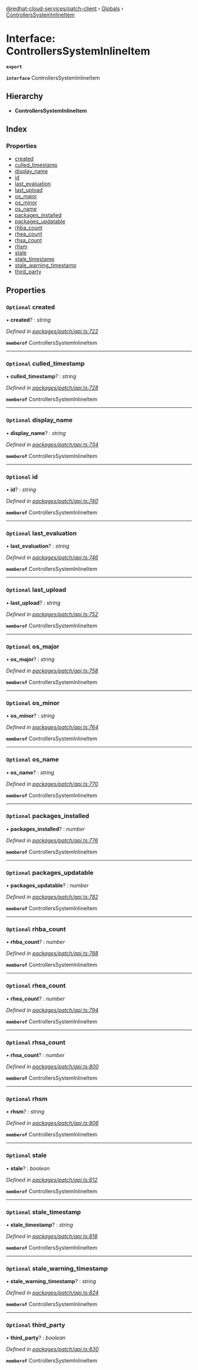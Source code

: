[@redhat-cloud-services/patch-client](../README.md) › [Globals](../globals.md) › [ControllersSystemInlineItem](controllerssysteminlineitem.md)

# Interface: ControllersSystemInlineItem

**`export`** 

**`interface`** ControllersSystemInlineItem

## Hierarchy

* **ControllersSystemInlineItem**

## Index

### Properties

* [created](controllerssysteminlineitem.md#optional-created)
* [culled_timestamp](controllerssysteminlineitem.md#optional-culled_timestamp)
* [display_name](controllerssysteminlineitem.md#optional-display_name)
* [id](controllerssysteminlineitem.md#optional-id)
* [last_evaluation](controllerssysteminlineitem.md#optional-last_evaluation)
* [last_upload](controllerssysteminlineitem.md#optional-last_upload)
* [os_major](controllerssysteminlineitem.md#optional-os_major)
* [os_minor](controllerssysteminlineitem.md#optional-os_minor)
* [os_name](controllerssysteminlineitem.md#optional-os_name)
* [packages_installed](controllerssysteminlineitem.md#optional-packages_installed)
* [packages_updatable](controllerssysteminlineitem.md#optional-packages_updatable)
* [rhba_count](controllerssysteminlineitem.md#optional-rhba_count)
* [rhea_count](controllerssysteminlineitem.md#optional-rhea_count)
* [rhsa_count](controllerssysteminlineitem.md#optional-rhsa_count)
* [rhsm](controllerssysteminlineitem.md#optional-rhsm)
* [stale](controllerssysteminlineitem.md#optional-stale)
* [stale_timestamp](controllerssysteminlineitem.md#optional-stale_timestamp)
* [stale_warning_timestamp](controllerssysteminlineitem.md#optional-stale_warning_timestamp)
* [third_party](controllerssysteminlineitem.md#optional-third_party)

## Properties

### `Optional` created

• **created**? : *string*

*Defined in [packages/patch/api.ts:722](https://github.com/RedHatInsights/javascript-clients/blob/44877be/packages/patch/api.ts#L722)*

**`memberof`** ControllersSystemInlineItem

___

### `Optional` culled_timestamp

• **culled_timestamp**? : *string*

*Defined in [packages/patch/api.ts:728](https://github.com/RedHatInsights/javascript-clients/blob/44877be/packages/patch/api.ts#L728)*

**`memberof`** ControllersSystemInlineItem

___

### `Optional` display_name

• **display_name**? : *string*

*Defined in [packages/patch/api.ts:734](https://github.com/RedHatInsights/javascript-clients/blob/44877be/packages/patch/api.ts#L734)*

**`memberof`** ControllersSystemInlineItem

___

### `Optional` id

• **id**? : *string*

*Defined in [packages/patch/api.ts:740](https://github.com/RedHatInsights/javascript-clients/blob/44877be/packages/patch/api.ts#L740)*

**`memberof`** ControllersSystemInlineItem

___

### `Optional` last_evaluation

• **last_evaluation**? : *string*

*Defined in [packages/patch/api.ts:746](https://github.com/RedHatInsights/javascript-clients/blob/44877be/packages/patch/api.ts#L746)*

**`memberof`** ControllersSystemInlineItem

___

### `Optional` last_upload

• **last_upload**? : *string*

*Defined in [packages/patch/api.ts:752](https://github.com/RedHatInsights/javascript-clients/blob/44877be/packages/patch/api.ts#L752)*

**`memberof`** ControllersSystemInlineItem

___

### `Optional` os_major

• **os_major**? : *string*

*Defined in [packages/patch/api.ts:758](https://github.com/RedHatInsights/javascript-clients/blob/44877be/packages/patch/api.ts#L758)*

**`memberof`** ControllersSystemInlineItem

___

### `Optional` os_minor

• **os_minor**? : *string*

*Defined in [packages/patch/api.ts:764](https://github.com/RedHatInsights/javascript-clients/blob/44877be/packages/patch/api.ts#L764)*

**`memberof`** ControllersSystemInlineItem

___

### `Optional` os_name

• **os_name**? : *string*

*Defined in [packages/patch/api.ts:770](https://github.com/RedHatInsights/javascript-clients/blob/44877be/packages/patch/api.ts#L770)*

**`memberof`** ControllersSystemInlineItem

___

### `Optional` packages_installed

• **packages_installed**? : *number*

*Defined in [packages/patch/api.ts:776](https://github.com/RedHatInsights/javascript-clients/blob/44877be/packages/patch/api.ts#L776)*

**`memberof`** ControllersSystemInlineItem

___

### `Optional` packages_updatable

• **packages_updatable**? : *number*

*Defined in [packages/patch/api.ts:782](https://github.com/RedHatInsights/javascript-clients/blob/44877be/packages/patch/api.ts#L782)*

**`memberof`** ControllersSystemInlineItem

___

### `Optional` rhba_count

• **rhba_count**? : *number*

*Defined in [packages/patch/api.ts:788](https://github.com/RedHatInsights/javascript-clients/blob/44877be/packages/patch/api.ts#L788)*

**`memberof`** ControllersSystemInlineItem

___

### `Optional` rhea_count

• **rhea_count**? : *number*

*Defined in [packages/patch/api.ts:794](https://github.com/RedHatInsights/javascript-clients/blob/44877be/packages/patch/api.ts#L794)*

**`memberof`** ControllersSystemInlineItem

___

### `Optional` rhsa_count

• **rhsa_count**? : *number*

*Defined in [packages/patch/api.ts:800](https://github.com/RedHatInsights/javascript-clients/blob/44877be/packages/patch/api.ts#L800)*

**`memberof`** ControllersSystemInlineItem

___

### `Optional` rhsm

• **rhsm**? : *string*

*Defined in [packages/patch/api.ts:806](https://github.com/RedHatInsights/javascript-clients/blob/44877be/packages/patch/api.ts#L806)*

**`memberof`** ControllersSystemInlineItem

___

### `Optional` stale

• **stale**? : *boolean*

*Defined in [packages/patch/api.ts:812](https://github.com/RedHatInsights/javascript-clients/blob/44877be/packages/patch/api.ts#L812)*

**`memberof`** ControllersSystemInlineItem

___

### `Optional` stale_timestamp

• **stale_timestamp**? : *string*

*Defined in [packages/patch/api.ts:818](https://github.com/RedHatInsights/javascript-clients/blob/44877be/packages/patch/api.ts#L818)*

**`memberof`** ControllersSystemInlineItem

___

### `Optional` stale_warning_timestamp

• **stale_warning_timestamp**? : *string*

*Defined in [packages/patch/api.ts:824](https://github.com/RedHatInsights/javascript-clients/blob/44877be/packages/patch/api.ts#L824)*

**`memberof`** ControllersSystemInlineItem

___

### `Optional` third_party

• **third_party**? : *boolean*

*Defined in [packages/patch/api.ts:830](https://github.com/RedHatInsights/javascript-clients/blob/44877be/packages/patch/api.ts#L830)*

**`memberof`** ControllersSystemInlineItem
